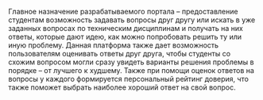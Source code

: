 Главное назначение разрабатываемого портала – предоставление студентам возможность задавать вопросы друг другу или искать в уже заданных вопросах по техническим дисциплинам и получать на них ответы, которые дают идею, как можно попробовать решить ту или иную проблему. Данная платформа также дает возможность пользователям оценивать ответы друг друга, чтобы студенты со схожим вопросом могли сразу увидеть варианты решения проблемы в порядке – от лучшего к худшему. Также при помощи оценок ответов на вопросы у каждого формируется персональный рейтинг доверия, что также поможет выбрать наиболее хороший ответ на свой вопрос.
